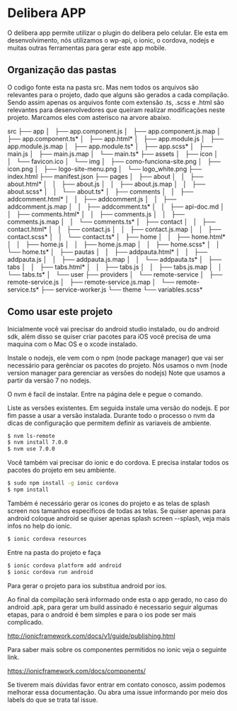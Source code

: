 # Delibera APP

O delibera app permite utilizar o plugin do delibera pelo celular. Ele esta em desenvolvimento, nós utilizamos o wp-api, o ionic, o cordova, nodejs e muitas outras ferramentas para gerar este app mobile.

## Organização das pastas

O codigo fonte esta na pasta src. Mas nem todos os arquivos são relevantes para o projeto, dado que alguns são gerados a cada compilação. Sendo assim apenas os arquivos fonte com extensão .ts, .scss e .html são relevantes para desenvolvedores que queiram realizar modificações neste projeto. Marcamos eles com asterisco na arvore abaixo.

src
├── app
│   ├── app.component.js
│   ├── app.component.js.map
│   ├── app.component.ts*
│   ├── app.html*
│   ├── app.module.js
│   ├── app.module.js.map
│   ├── app.module.ts*
│   ├── app.scss*
│   ├── main.js
│   ├── main.js.map
│   └── main.ts*
├── assets
│   ├── icon
│   │   └── favicon.ico
│   └── img
│       ├── como-funciona-site.png
│       ├── icon.png
│       ├── logo-site-menu.png
│       └── logo_white.png
├── index.html
├── manifest.json
├── pages
│   ├── about
│   │   ├── about.html*
│   │   ├── about.js
│   │   ├── about.js.map
│   │   ├── about.scss*
│   │   └── about.ts*
│   ├── comments
│   │   ├── addcomment.html*
│   │   ├── addcomment.js
│   │   ├── addcomment.js.map
│   │   ├── addcomment.ts*
│   │   ├── api-doc.md
│   │   ├── comments.html*
│   │   ├── comments.js
│   │   ├── comments.js.map
│   │   └── comments.ts*
│   ├── contact
│   │   ├── contact.html*
│   │   ├── contact.js
│   │   ├── contact.js.map
│   │   ├── contact.scss*
│   │   └── contact.ts*
│   ├── home
│   │   ├── home.html*
│   │   ├── home.js
│   │   ├── home.js.map
│   │   ├── home.scss*
│   │   └── home.ts*
│   ├── pautas
│   │   ├── addpauta.html*
│   │   ├── addpauta.js
│   │   ├── addpauta.js.map
│   │   └── addpauta.ts*
│   ├── tabs
│   │   ├── tabs.html*
│   │   ├── tabs.js
│   │   ├── tabs.js.map
│   │   └── tabs.ts*
│   └── user
├── providers
│   └── remote-service
│       ├── remote-service.js
│       ├── remote-service.js.map
│       └── remote-service.ts*
├── service-worker.js
└── theme
    └── variables.scss*

## Como usar este projeto

Inicialmente você vai precisar do android studio instalado, ou do android sdk, além disso se quiser criar pacotes para iOS você precisa de uma maquina com o Mac OS e o xcode instalado.

Instale o nodejs, ele vem com o npm (node package manager) que vai ser necessário para gerênciar os pacotes do projeto. Nós usamos o nvm (node version manager para gerenciar as versões do nodejs) Note que usamos a partir da versão 7 no nodejs.

O nvm é facil de instalar. Entre na página dele e pegue o comando.

Liste as versões existentes. Em seguida instale uma versão do nodejs. E por fim passe a usar a versão instalada. Durante todo o processo o nvm da dicas de configuração que permitem definir as variaveis de ambiente.

```bash
$ nvm ls-remote
$ nvm install 7.0.0
$ nvm use 7.0.0
```

Você também vai precisar do ionic e do cordova. E precisa instalar todos os pacotes do projeto em seu ambiente.

```bash
$ sudo npm install -g ionic cordova
$ npm install
```


Também é necessário gerar os icones do projeto e as telas de splash screen nos tamanhos especificos de todas as telas. Se quiser apenas para android coloque android se quiser apenas splash screen --splash, veja mais infos no help do ionic.

```bash
$ ionic cordova resources
```


Entre na pasta do projeto e faça

```bash
$ ionic cordova platform add android
$ ionic cordova run android
```

Para gerar o projeto para ios substitua android por ios.

Ao final da compilação será informado onde esta o app gerado, no caso do android .apk, para gerar um build assinado é necessario seguir algumas etapas, para o android é bem simples e para o ios pode ser mais complicado. 

http://ionicframework.com/docs/v1/guide/publishing.html

Para saber mais sobre os componentes permitidos no ionic veja o seguinte link.

https://ionicframework.com/docs/components/

Se tiverem mais dúvidas favor entrar em contato conosco, assim podemos melhorar essa documentação. Ou abra uma issue informando por meio dos labels do que se trata tal issue.